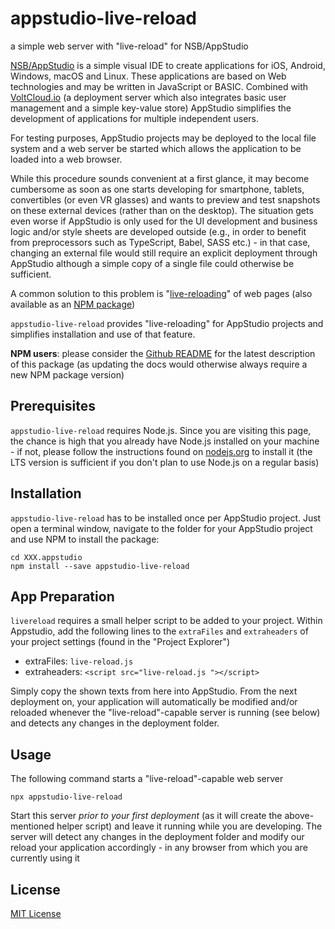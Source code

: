 # appstudio-live-reload #

a simple web server with "live-reload" for NSB/AppStudio

[NSB/AppStudio](https://www.nsbasic.com/) is a simple visual IDE to create applications for iOS, Android, Windows, macOS and Linux. These applications are based on Web technologies and may be written in JavaScript or BASIC. Combined with [VoltCloud.io](https://voltcloud.io/) (a deployment server which also integrates basic user management and a simple key-value store) AppStudio simplifies the development of applications for multiple independent users.

For testing purposes, AppStudio projects may be deployed to the local file system and a web server be started which allows the application to be loaded into a web browser.

While this procedure sounds convenient at a first glance, it may become cumbersome as soon as one starts developing for smartphone, tablets, convertibles (or even VR glasses) and wants to preview and test snapshots on these external devices (rather than on the desktop). The situation gets even worse if AppStudio is only used for the UI development and business logic and/or style sheets are developed outside (e.g., in order to benefit from preprocessors such as TypeScript, Babel, SASS etc.) - in that case, changing an external file would still require an explicit deployment through AppStudio although a simple copy of a single file could otherwise be sufficient.

A common solution to this problem is "[live-reloading](http://livereload.com/)" of web pages (also available as an [NPM package](https://www.npmjs.com/package/livereload))

`appstudio-live-reload` provides "live-reloading" for AppStudio projects and simplifies installation and use of that feature.

**NPM users**: please consider the [Github README](https://github.com/rozek/appstudio-live-reload/blob/main/README.md) for the latest description of this package (as updating the docs would otherwise always require a new NPM package version)

## Prerequisites ##

`appstudio-live-reload` requires Node.js. Since you are visiting this page, the chance is high that you already have Node.js installed on your machine - if not, please follow the instructions found on [nodejs.org](https://nodejs.org/) to install it (the LTS version is sufficient if you don't plan to use Node.js on a regular basis)

## Installation ##

`appstudio-live-reload` has to be installed once per AppStudio project. Just open a terminal window, navigate to the folder for your AppStudio project and use NPM to install the package:

```
cd XXX.appstudio
npm install --save appstudio-live-reload
```

## App Preparation ##

`livereload` requires a small helper script to be added to your project. Within Appstudio, add the following lines to the `extraFiles` and `extraheaders` of your project settings (found in the "Project Explorer")

* extraFiles: `live-reload.js`
* extraheaders: `<script src="live-reload.js "></script>`

Simply copy the shown texts from here into AppStudio. From the next deployment on, your application will automatically be modified and/or reloaded whenever the "live-reload"-capable server is running (see below) and detects any changes in the deployment folder.

## Usage ##

The following command starts a "live-reload"-capable web server

```
npx appstudio-live-reload
```

Start this server *prior to your first deployment* (as it will create the above-mentioned helper script) and leave it running while you are developing. The server will detect any changes in the deployment folder and modify our reload your application accordingly - in any browser from which you are currently using it

## License ##

[MIT License](LICENSE.md)
